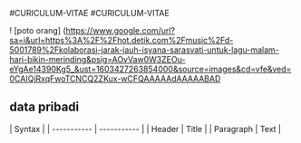 #CURICULUM-VITAE
#CURICULUM-VITAE
 
! [poto orang] (https://www.google.com/url?sa=i&url=https%3A%2F%2Fhot.detik.com%2Fmusic%2Fd-5001789%2Fkolaborasi-jarak-jauh-isyana-sarasvati-untuk-lagu-malam-hari-bikin-merinding&psig=AOvVaw0W3ZEOu-eYgAe14390Kg5_&ust=1603427263854000&source=images&cd=vfe&ved=0CAIQjRxqFwoTCNCQ2ZKux-wCFQAAAAAdAAAAABAD
##  data pribadi
 
| Syntax      | 
| ----------- | ----------- |
| Header      | Title       |
| Paragraph   | Text        |
